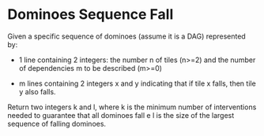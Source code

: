 # Dominoes Sequence Fall

Given a specific sequence of dominoes (assume it is a DAG) represented by:

- 1 line containing 2 integers: the number n of tiles (n>=2) and the number of dependencies m to be described (m>=0)

- m lines containing 2 integers x and y indicating that if tile x falls, then tile y also falls.

Return two integers k and l, where k is the minimum number of interventions needed to guarantee that all dominoes fall e l is the size of the largest sequence of falling dominoes.
